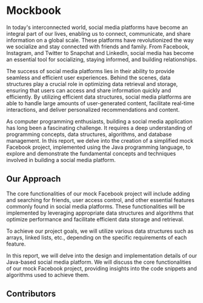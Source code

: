 # Mockbook

In today's interconnected world, social media platforms have become an integral part of our
lives, enabling us to connect, communicate, and share information on a global scale. These
platforms have revolutionized the way we socialize and stay connected with friends and family.
From Facebook, Instagram, and Twitter to Snapchat and LinkedIn, social media has become an
essential tool for socializing, staying informed, and building relationships.

The success of social media platforms lies in their ability to provide seamless and efficient user
experiences. Behind the scenes, data structures play a crucial role in optimizing data retrieval
and storage, ensuring that users can access and share information quickly and efficiently. By
utilizing efficient data structures, social media platforms are able to handle large amounts of
user-generated content, facilitate real-time interactions, and deliver personalized
recommendations and content.

As computer programming enthusiasts, building a social media application has long been a
fascinating challenge. It requires a deep understanding of programming concepts, data
structures, algorithms, and database management. In this report, we delve into the creation of a
simplified mock Facebook project, implemented using the Java programming language, to
explore and demonstrate the fundamental concepts and techniques involved in building a social
media platform.

## Our Approach

The core functionalities of our mock Facebook project will include adding and searching for
friends, user access control, and other essential features commonly found in social media
platforms. These functionalities will be implemented by leveraging appropriate data structures
and algorithms that optimize performance and facilitate efficient data storage and retrieval.

To achieve our project goals, we will utilize various data structures such as arrays, linked lists,
etc., depending on the specific requirements of each feature.

In this report, we will delve into the design and implementation details of our Java-based social
media platform. We will discuss the core functionalities of our mock Facebook project, providing
insights into the code snippets and algorithms used to achieve them.

## Contributors


